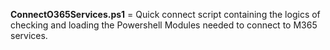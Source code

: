 **ConnectO365Services.ps1** = Quick connect script containing the logics of checking and loading the Powershell Modules needed to connect to M365 services.
